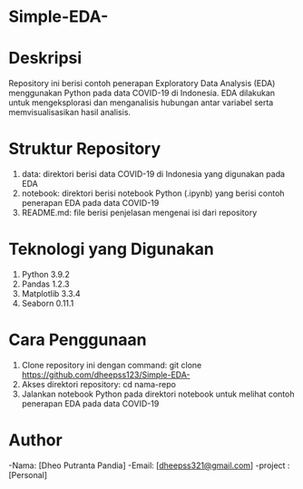 # Simple-EDA-
# Deskripsi
Repository ini berisi contoh penerapan Exploratory Data Analysis (EDA) menggunakan Python pada data COVID-19 di Indonesia. EDA dilakukan untuk mengeksplorasi dan menganalisis hubungan antar variabel serta memvisualisasikan hasil analisis.

# Struktur Repository
1. data: direktori berisi data COVID-19 di Indonesia yang digunakan pada EDA
2. notebook: direktori berisi notebook Python (.ipynb) yang berisi contoh penerapan EDA pada data COVID-19
3. README.md: file berisi penjelasan mengenai isi dari repository
# Teknologi yang Digunakan
1. Python 3.9.2
2. Pandas 1.2.3
3. Matplotlib 3.3.4
4. Seaborn 0.11.1
# Cara Penggunaan
1. Clone repository ini dengan command: git clone https://github.com/dheepss123/Simple-EDA-
2. Akses direktori repository: cd nama-repo
3. Jalankan notebook Python pada direktori notebook untuk melihat contoh penerapan EDA pada data COVID-19
# Author
-Nama: [Dheo Putranta Pandia]
-Email: [dheepss321@gmail.com]
-project : [Personal]
